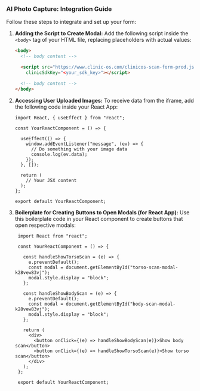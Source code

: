 ### AI Photo Capture: Integration Guide

Follow these steps to integrate and set up your form:
1. **Adding the Script to Create Modal:**
   Add the following script inside the `<body>` tag of your HTML file, replacing placeholders with actual values:
   ```HTML
   <body>
     <!-- body content -->
   
     <script src="https://www.clinic-os.com/clinicos-scan-form-prod.js" formName="onboarding-scan" themeColor="<hex_color>"
       clinicSdkKey="<your_sdk_key>"></script>
   
     <!-- body content -->
   </body>
   ```
2. **Accessing User Uploaded Images:**
   To receive data from the iframe, add the following code inside your React App:
   ```JSX
   import React, { useEffect } from "react";
   
   const YourReactComponent = () => {
   
     useEffect(() => {
       window.addEventListener("message", (ev) => {
         // Do something with your image data
         console.log(ev.data);
       });
     }, []);

     return (
       // Your JSX content
     );
   };
   
   export default YourReactComponent;
   ```


3. **Boilerplate for Creating Buttons to Open Modals (for React App):**
   Use this boilerplate code in your React component to create buttons that open respective modals:
   ```JSX
    import React from "react";
    
    const YourReactComponent = () => {
   
      const handleShowTorsoScan = (e) => {
        e.preventDefault();
        const modal = document.getElementById("torso-scan-modal-k28vew83vj");
        modal.style.display = "block";
      };
    
      const handleShowBodyScan = (e) => {
        e.preventDefault();
        const modal = document.getElementById("body-scan-modal-k28vew83vj");
        modal.style.display = "block";
      };
    
      return (
        <div>
          <button onClick={(e) => handleShowBodyScan(e)}>Show body scan</button>
          <button onClick={(e) => handleShowTorsoScan(e)}>Show torso scan</button>
        </div>
      );
    };
    
    export default YourReactComponent;
